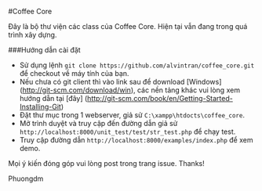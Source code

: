 #Coffee Core

Đây là bộ thư viện các class của Coffee Core. Hiện tại vẫn đang trong quá trình xây dựng.

###Hướng dẫn cài đặt

- Sử dụng lệnh `git clone https://github.com/alvintran/coffee_core.git` để checkout về máy tính của bạn.
- Nếu chưa có git client thì vào link sau để download [Windows] (http://git-scm.com/download/win), các nền tảng khác vui lòng xem hướng dẫn tại [đây] (http://git-scm.com/book/en/Getting-Started-Installing-Git)
- Đặt thư mục trong 1 webserver, giả sử `C:\xampp\htdocts\coffee_core`.
- Mở trình duyệt và truy cập đến đường dẫn giả sử `http://localhost:8000/unit_test/test/str_test.php` để chạy test.
- Truy cập đường dẫn `http://localhost:8000/examples/index.php` để xem demo.

Mọi ý kiến đóng góp vui lòng post trong trang issue. Thanks!

Phuongdm